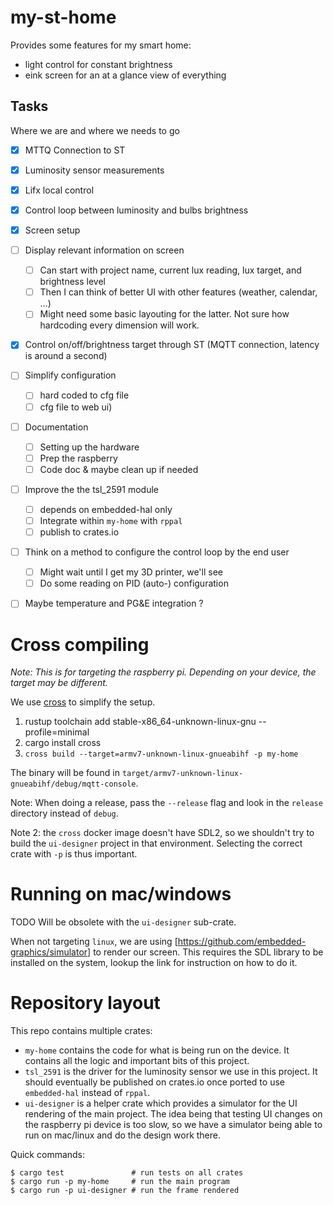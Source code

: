 # my-st-home

Provides some features for my smart home:
- light control for constant brightness
- eink screen for an at a glance view of everything

## Tasks

Where we are and where we needs to go

- [x] MTTQ Connection to ST
- [x] Luminosity sensor measurements
- [x] Lifx local control
- [x] Control loop between luminosity and bulbs brightness
- [x] Screen setup
- [ ] Display relevant information on screen
  - [ ] Can start with project name, current lux reading, lux target, and brightness level
  - [ ] Then I can think of better UI with other features (weather, calendar, …)
  - [ ] Might need some basic layouting for the latter. Not sure how hardcoding every dimension will work.
- [x] Control on/off/brightness target through ST (MQTT connection, latency is around a second)
- [ ] Simplify configuration 
  - [ ] hard coded to cfg file
  - [ ] cfg file to web ui)
- [ ] Documentation
  - [ ] Setting up the hardware
  - [ ] Prep the raspberry
  - [ ] Code doc & maybe clean up if needed
- [ ] Improve the the tsl_2591 module
  - [ ] depends on embedded-hal only
  - [ ] Integrate within `my-home` with `rppal`
  - [ ] publish to crates.io
- [ ] Think on a method to configure the control loop by the end user
  - [ ] Might wait until I get my 3D printer, we'll see
  - [ ] Do some reading on PID (auto-) configuration
- [ ] Maybe temperature and PG&E integration ?


# Cross compiling

_Note: This is for targeting the raspberry pi. Depending on your device, the target may be different._


We use [cross](https://github.com/rust-embedded/cross/pull/522) to simplify the setup.

1. rustup toolchain add stable-x86_64-unknown-linux-gnu --profile=minimal
2. cargo install cross
3. `cross build --target=armv7-unknown-linux-gnueabihf -p my-home`

The binary will be found in `target/armv7-unknown-linux-gnueabihf/debug/mqtt-console`.

Note: When doing a release, pass the `--release` flag and look in the `release` directory instead of `debug`.

Note 2: the `cross` docker image doesn't have SDL2, so we shouldn't try to build the `ui-designer` project in that environment. Selecting the correct crate with `-p` is thus important.

# Running on mac/windows

TODO Will be obsolete with the `ui-designer` sub-crate.

When not targeting `linux`, we are using [https://github.com/embedded-graphics/simulator] to render our screen.
This requires the SDL library to be installed on the system, lookup the link for instruction on how to do it.

# Repository layout

This repo contains multiple crates:

- `my-home` contains the code for what is being run on the device. It contains all the logic and important bits of this project.
- `tsl_2591` is the driver for the luminosity sensor we use in this project. It should eventually be published on crates.io once ported to use `embedded-hal` instead of `rppal`.
- `ui-designer` is a helper crate which provides a simulator for the UI rendering of the main project. The idea being that testing UI changes on the raspberry pi device is too slow, so we have a simulator being able to run on mac/linux and do the design work there.

Quick commands:
```
$ cargo test               # run tests on all crates
$ cargo run -p my-home     # run the main program
$ cargo run -p ui-designer # run the frame rendered
```
